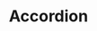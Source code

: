 ---
layout: pattern.njk
tags: 
    - lean_components_de
key: accordion-lean_de
title: Accordion
parent: lean_components_de
image: lean/overview/accordion.webp
keywords: accordion, collapse, collapsible, details, expand
order: 10
---